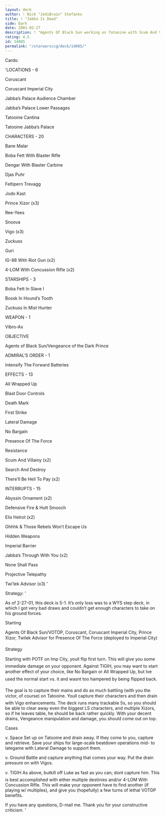 ```yaml
---
layout: deck
author: ! Nick "JediBrain" Stefanko
title: ! "Jabba Is Dead"
side: Dark
date: 2001-02-27
description: ! "Agents Of Black Sun working on Tatooine with Scum And Villainy."
rating: 4.5
id: 14085
permalink: "/starwarsccg/deck/14085/"
---
```

Cards: 

'LOCATIONS - 6

Coruscant

Coruscant Imperial City

Jabba’s Palace Audience Chamber

Jabba’s Palace Lower Passages

Tatooine Cantina

Tatooine Jabba’s Palace


CHARACTERS - 20

Bane Malar

Boba Fett With Blaster Rifle

Dengar With Blaster Carbine

Djas Puhr

Feltipern Trevagg

Jodo Kast

Prince Xizor (x3)

Ree-Yees

Snoova

Vigo (x3)

Zuckuss

Guri

IG-88 With Riot Gun (x2)

4-LOM With Concussion Rifle (x2)


STARSHIPS - 3

Boba Fett In Slave I

Bossk In Hound’s Tooth

Zuckuss In Mist Hunter


WEAPON - 1

Vibro-Ax


OBJECTIVE

Agents of Black Sun/Vengeance of the Dark Prince


ADMIRAL’S ORDER - 1

Intensify The Forward Batteries


EFFECTS - 13

All Wrapped Up

Blast Door Controls

Death Mark

First Strike

Lateral Damage

No Bargain

Presence Of The Force

Resistance

Scum And Villainy (x2)

Search And Destroy

There’ll Be Hell To Pay (x2)


INTERRUPTS - 15

Abyssin Ornament (x2)

Defensive Fire & Hutt Smooch

Elis Helrot (x2)

Ghhhk & Those Rebels Won’t Escape Us

Hidden Weapons

Imperial Barrier

Jabba’s Through With You (x2)

None Shall Pass

Projective Telepathy

Twi’lek Advisor (x3) '

Strategy: '

As of 2-27-01, this deck is 5-1.  It’s only loss was to a WYS step deck, in which I got very bad draws and couldn’t get enough characters to take on his ground forces.


Starting

Agents Of Black Sun/VOTDP, Coruscant, Coruscant Imperial City, Prince Xizor, Twilek Advisor for Presence Of The Force (deployed to Imperial City)


Strategy

Starting with POTF on Imp City, youll flip first turn.  This will give you some immediate damage on your opponent.  Against TIGIH, you may want to start another effect of your choice, like No Bargain or All Wrapped Up, but Ive used the normal start vs. it and wasnt too hampered by being flipped back.

The goal is to capture their mains and do as much battling (with you the victor, of course) on Tatooine.  Youll capture their characters  and then drain with Vigo enhancements.  The deck runs many trackable 5s, so you should be able to clear away even the biggest LS characters, and multiple Xizors, so if he leaves table, he should be back rather quickly.  With your decent drains, Vengeance manipulation and damage, you should come out on top.


Cases

v. Space Set up on Tatooine and drain away.  If they come to you, capture and retrieve.  Save your ships for large-scale beatdown operations mid- to lategame with Lateral Damage to support them.


v. Ground Battle and capture anything that comes your way.  Put the drain pressure on with Vigos.


v. TIGIH As above, butkill off Luke as fast as you can; dont capture him.  This is best accomplished with either multiple destinies and/or 4-LOM With Concussion Rifle.  This will make your opponent have to find another (if playing w/ multiples), and give you (hopefully) a few turns of lethal VOTDP benefits.


If you have any questions, D-mail me.  Thank you for your constructive criticism.  '
